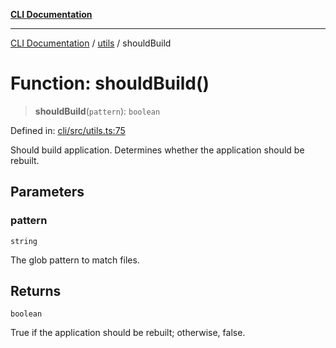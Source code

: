 [**CLI Documentation**](../../README.md)

***

[CLI Documentation](../../README.md) / [utils](../README.md) / shouldBuild

# Function: shouldBuild()

> **shouldBuild**(`pattern`): `boolean`

Defined in: [cli/src/utils.ts:75](https://github.com/stonemjs/cli/blob/df49bf1f270a78a61946870e36ae0b10d02482b3/src/utils.ts#L75)

Should build application.
Determines whether the application should be rebuilt.

## Parameters

### pattern

`string`

The glob pattern to match files.

## Returns

`boolean`

True if the application should be rebuilt; otherwise, false.
